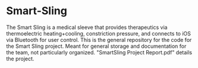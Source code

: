 # Smart-Sling
The Smart Sling is a medical sleeve that provides therapeutics via thermoelectric heating+cooling, constriction pressure, and connects to iOS via Bluetooth for user control. This is the general repository for the code for the Smart Sling project. Meant for general storage and documentation for the team, not particularly organized.
"SmartSling Project Report.pdf" details the project.
